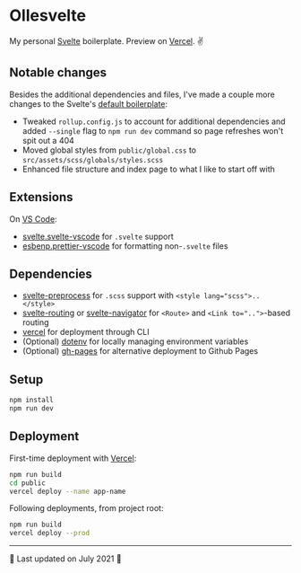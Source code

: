 # Ollesvelte

My personal [Svelte](https://svelte.dev) boilerplate. Preview on [Vercel](https://ollesvelte.vercel.app). ✌️

## Notable changes

Besides the additional dependencies and files, I've made a couple more changes to the Svelte's [default boilerplate](https://svelte.dev/repl/hello-world):
- Tweaked `rollup.config.js` to account for additional dependencies and added `--single` flag to `npm run dev` command so page refreshes won't spit out a 404
- Moved global styles from `public/global.css` to `src/assets/scss/globals/styles.scss`
- Enhanced file structure and index page to what I like to start off with

## Extensions

On [VS Code](https://code.visualstudio.com/):
- [svelte.svelte-vscode](https://marketplace.visualstudio.com/items?itemName=svelte.svelte-vscode) for `.svelte` support
- [esbenp.prettier-vscode](https://marketplace.visualstudio.com/items?itemName=esbenp.prettier-vscode) for formatting non-`.svelte` files

## Dependencies

- [svelte-preprocess](https://github.com/sveltejs/svelte-preprocess) for `.scss` support with `<style lang="scss">..</style>`
- [svelte-routing](https://github.com/EmilTholin/svelte-routing) or [svelte-navigator](https://github.com/mefechoel/svelte-navigator) for `<Route>` and `<Link to="..">`-based routing
- [vercel](https://github.com/vercel/vercel) for deployment through CLI
- (Optional) [dotenv](https://github.com/motdotla/dotenv) for locally managing environment variables
- (Optional) [gh-pages](https://github.com/tschaub/gh-pages) for alternative deployment to Github Pages

## Setup

```bash
npm install
npm run dev
```

## Deployment

First-time deployment with [Vercel](https://vercel.com/):
```bash
npm run build
cd public
vercel deploy --name app-name
```

Following deployments, from project root:
```bash
npm run build
vercel deploy --prod
```

---

🍉 Last updated on July 2021 🍉
